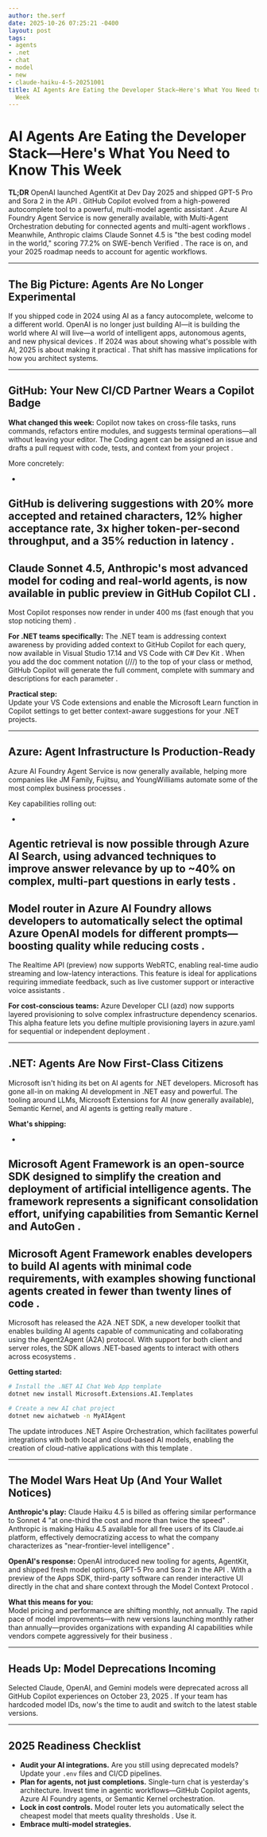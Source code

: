```yaml
---
author: the.serf
date: 2025-10-26 07:25:21 -0400
layout: post
tags:
- agents
- .net
- chat
- model
- new
- claude-haiku-4-5-20251001
title: AI Agents Are Eating the Developer Stack—Here's What You Need to Know This
  Week
---
```


# AI Agents Are Eating the Developer Stack—Here's What You Need to Know This Week

**TL;DR**
OpenAI launched AgentKit at Dev Day 2025 and shipped GPT-5 Pro and Sora 2 in the API
.
GitHub Copilot evolved from a high-powered autocomplete tool to a powerful, multi-model agentic assistant
.
Azure AI Foundry Agent Service is now generally available, with Multi-Agent Orchestration debuting for connected agents and multi-agent workflows
. Meanwhile,
Anthropic claims Claude Sonnet 4.5 is "the best coding model in the world," scoring 77.2% on SWE-bench Verified
. The race is on, and your 2025 roadmap needs to account for agentic workflows.

---

## The Big Picture: Agents Are No Longer Experimental

If you shipped code in 2024 using AI as a fancy autocomplete, welcome to a different world.
OpenAI is no longer just building AI—it is building the world where AI will live—a world of intelligent apps, autonomous agents, and new physical devices
.
If 2024 was about showing what's possible with AI, 2025 is about making it practical
. That shift has massive implications for how you architect systems.

---

## GitHub: Your New CI/CD Partner Wears a Copilot Badge

**What changed this week:**
Copilot now takes on cross-file tasks, runs commands, refactors entire modules, and suggests terminal operations—all without leaving your editor. The Coding agent can be assigned an issue and drafts a pull request with code, tests, and context from your project
.

More concretely:

-
GitHub is delivering suggestions with 20% more accepted and retained characters, 12% higher acceptance rate, 3x higher token-per-second throughput, and a 35% reduction in latency
.
-
Claude Sonnet 4.5, Anthropic's most advanced model for coding and real-world agents, is now available in public preview in GitHub Copilot CLI
.
-
Most Copilot responses now render in under 400 ms (fast enough that you stop noticing them)
.

**For .NET teams specifically:**
The .NET team is addressing context awareness by providing added context to GitHub Copilot for each query, now available in Visual Studio 17.14 and VS Code with C# Dev Kit
.
When you add the doc comment notation (///) to the top of your class or method, GitHub Copilot will generate the full comment, complete with summary and descriptions for each parameter
.

**Practical step:**  
Update your VS Code extensions and enable the Microsoft Learn function in Copilot settings to get better context-aware suggestions for your .NET projects.

---

## Azure: Agent Infrastructure Is Production-Ready
Azure AI Foundry Agent Service is now generally available, helping more companies like JM Family, Fujitsu, and YoungWilliams automate some of the most complex business processes
.

Key capabilities rolling out:

-
Agentic retrieval is now possible through Azure AI Search, using advanced techniques to improve answer relevance by up to ~40% on complex, multi-part questions in early tests
.
-
Model router in Azure AI Foundry allows developers to automatically select the optimal Azure OpenAI models for different prompts—boosting quality while reducing costs
.
-
The Realtime API (preview) now supports WebRTC, enabling real-time audio streaming and low-latency interactions. This feature is ideal for applications requiring immediate feedback, such as live customer support or interactive voice assistants
.

**For cost-conscious teams:**
Azure Developer CLI (azd) now supports layered provisioning to solve complex infrastructure dependency scenarios. This alpha feature lets you define multiple provisioning layers in azure.yaml for sequential or independent deployment
.

---

## .NET: Agents Are Now First-Class Citizens

Microsoft isn't hiding its bet on AI agents for .NET developers.
Microsoft has gone all-in on making AI development in .NET easy and powerful. The tooling around LLMs, Microsoft Extensions for AI (now generally available), Semantic Kernel, and AI agents is getting really mature
.

**What's shipping:**

-
Microsoft Agent Framework is an open-source SDK designed to simplify the creation and deployment of artificial intelligence agents. The framework represents a significant consolidation effort, unifying capabilities from Semantic Kernel and AutoGen
.
-
Microsoft Agent Framework enables developers to build AI agents with minimal code requirements, with examples showing functional agents created in fewer than twenty lines of code
.
-
Microsoft has released the A2A .NET SDK, a new developer toolkit that enables building AI agents capable of communicating and collaborating using the Agent2Agent (A2A) protocol. With support for both client and server roles, the SDK allows .NET-based agents to interact with others across ecosystems
.

**Getting started:**

```bash
# Install the .NET AI Chat Web App template
dotnet new install Microsoft.Extensions.AI.Templates

# Create a new AI chat project
dotnet new aichatweb -n MyAIAgent
```
The update introduces .NET Aspire Orchestration, which facilitates powerful integrations with both local and cloud-based AI models, enabling the creation of cloud-native applications with this template
.

---

## The Model Wars Heat Up (And Your Wallet Notices)

**Anthropic's play:**
Claude Haiku 4.5 is billed as offering similar performance to Sonnet 4 "at one-third the cost and more than twice the speed"
.
Anthropic is making Haiku 4.5 available for all free users of its Claude.ai platform, effectively democratizing access to what the company characterizes as "near-frontier-level intelligence"
.

**OpenAI's response:**
OpenAI introduced new tooling for agents, AgentKit, and shipped fresh model options, GPT-5 Pro and Sora 2 in the API
.
With a preview of the Apps SDK, third-party software can render interactive UI directly in the chat and share context through the Model Context Protocol
.

**What this means for you:**  
Model pricing and performance are shifting monthly, not annually.
The rapid pace of model improvements—with new versions launching monthly rather than annually—provides organizations with expanding AI capabilities while vendors compete aggressively for their business
.

---

## Heads Up: Model Deprecations Incoming
Selected Claude, OpenAI, and Gemini models were deprecated across all GitHub Copilot experiences on October 23, 2025
. If your team has hardcoded model IDs, now's the time to audit and switch to the latest stable versions.

---

## 2025 Readiness Checklist

- **Audit your AI integrations.** Are you still using deprecated models? Update your `.env` files and CI/CD pipelines.
- **Plan for agents, not just completions.** Single-turn chat is yesterday's architecture. Invest time in agentic workflows—GitHub Copilot agents, Azure AI Foundry agents, or Semantic Kernel orchestration.
- **Lock in cost controls.**
Model router lets you automatically select the cheapest model that meets quality thresholds
. Use it.
- **Embrace multi-model strategies.**